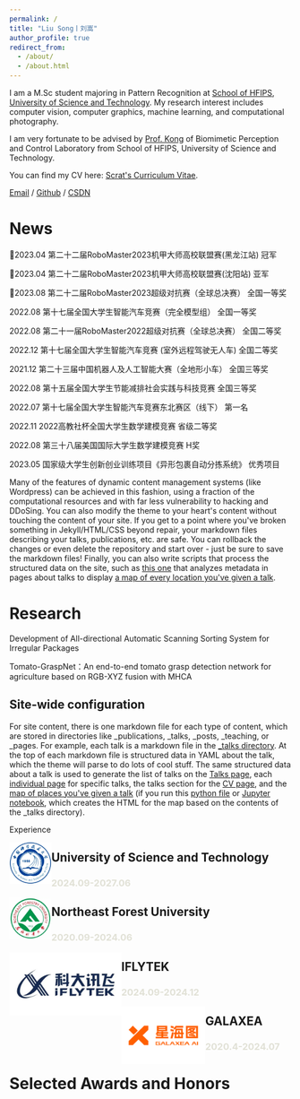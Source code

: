 ```yaml
---
permalink: /
title: "Liu Song丨刘嵩"
author_profile: true
redirect_from: 
  - /about/
  - /about.html
---
```


I am a M.Sc student majoring in Pattern Recognition at [School of HFIPS](https://english.hf.cas.cn/), [University of Science and Technology](http://en.ustc.edu.cn/). My research interest includes computer vision, computer graphics, machine learning, and computational photography.

I am very fortunate to be advised by [Prof. Kong](https://auto.ustc.edu.cn/2021/0510/c25976a484868/page.htm) of Biomimetic Perception and Control Laboratory from School of HFIPS, University of Science and Technology.

You can find my CV here: [Scrat's Curriculum Vitae](../assets/Curriculum_Vitae.pdf).

[Email](mailto:song_ustc@mail.ustc.edu.cn) / [Github](https://github.com/LiuSong-Scrat) / [CSDN](https://blog.csdn.net/qq_57994524?type=blog)

News
======
🎉2023.04	第二十二届RoboMaster2023机甲大师高校联盟赛(黑龙江站)	冠军

🎉2023.04	第二十二届RoboMaster2023机甲大师高校联盟赛(沈阳站)	亚军

🎉2023.08	第二十二届RoboMaster2023超级对抗赛（全球总决赛）	全国一等奖

2022.08	第十七届全国大学生智能汽车竞赛（完全模型组）	全国一等奖

2022.08	第二十一届RoboMaster2022超级对抗赛（全球总决赛）	全国二等奖

2022.12	第十七届全国大学生智能汽车竞赛 (室外远程驾驶无人车) 	全国二等奖

2021.12	第二十三届中国机器人及人工智能大赛（全地形小车）	全国三等奖

2022.08	第十五届全国大学生节能减排社会实践与科技竞赛	全国三等奖

2022.07	第十七届全国大学生智能汽车竞赛东北赛区（线下）	第一名

2022.11	2022高教社杯全国大学生数学建模竞赛	省级二等奖

2022.08	第三十八届美国国际大学生数学建模竞赛	H奖

2023.05	国家级大学生创新创业训练项目《异形包裹自动分拣系统》	优秀项目



Many of the features of dynamic content management systems (like Wordpress) can be achieved in this fashion, using a fraction of the computational resources and with far less vulnerability to hacking and DDoSing. You can also modify the theme to your heart's content without touching the content of your site. If you get to a point where you've broken something in Jekyll/HTML/CSS beyond repair, your markdown files describing your talks, publications, etc. are safe. You can rollback the changes or even delete the repository and start over - just be sure to save the markdown files! Finally, you can also write scripts that process the structured data on the site, such as [this one](https://github.com/academicpages/academicpages.github.io/blob/master/talkmap.ipynb) that analyzes metadata in pages about talks to display [a map of every location you've given a talk](https://academicpages.github.io/talkmap.html).

Research
======
Development of All-directional Automatic Scanning Sorting System for Irregular Packages

Tomato-GraspNet：An end-to-end tomato grasp detection network for agriculture based on RGB-XYZ fusion with MHCA


Site-wide configuration
------
For site content, there is one markdown file for each type of content, which are stored in directories like _publications, _talks, _posts, _teaching, or _pages. For example, each talk is a markdown file in the [_talks directory](https://github.com/academicpages/academicpages.github.io/tree/master/_talks). At the top of each markdown file is structured data in YAML about the talk, which the theme will parse to do lots of cool stuff. The same structured data about a talk is used to generate the list of talks on the [Talks page](https://academicpages.github.io/talks), each [individual page](https://academicpages.github.io/talks/2012-03-01-talk-1) for specific talks, the talks section for the [CV page](https://academicpages.github.io/cv), and the [map of places you've given a talk](https://academicpages.github.io/talkmap.html) (if you run this [python file](https://github.com/academicpages/academicpages.github.io/blob/master/talkmap.py) or [Jupyter notebook](https://github.com/academicpages/academicpages.github.io/blob/master/talkmap.ipynb), which creates the HTML for the map based on the contents of the _talks directory).

Experience

<p>
<img src="../images/USTC.png" align="left" width=75 />
<h2>University of Science and Technology</h2>
<h3 style="color:rgba(222, 222, 210, 0.9)">
2024.09-2027.06</h3>
</p>

<p>
<img src="../images/NEFU.png" align="left" width=75 />
<h2>Northeast Forest University</h2>
<h3 style="color:rgba(222, 222, 210, 0.9)">
2020.09-2024.06</h3>
</p>



<p>
<img src="../images/IFLYTEK.png" align="left" width=200 />
<h2>IFLYTEK</h2>
<h3 style="color:rgba(222, 222, 210, 0.9)">
2024.09-2024.12</h3>
</p>

<p>
<img src="../images/GALAXEA.png" align="left" width=150 />
<h2>GALAXEA</h2>
<h3 style="color:rgba(222, 222, 210, 0.9)">
2020.4-2024.07</h3>
</p>




Selected Awards and Honors
======